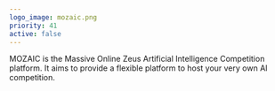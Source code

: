 ```yaml
---
logo_image: mozaic.png
priority: 41
active: false
---
```


MOZAIC is the Massive Online Zeus Artificial Intelligence Competition platform. It aims to provide a flexible platform to host your very own AI competition.
